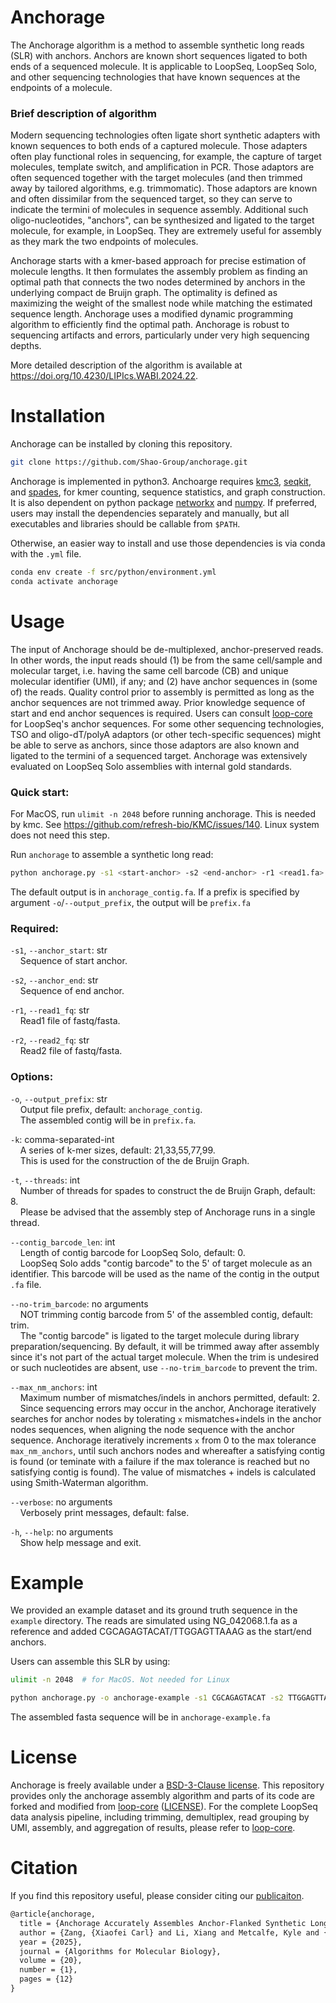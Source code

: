 # Anchorage

The Anchorage algorithm is a method to assemble synthetic long reads (SLR) with anchors. Anchors are known short sequences ligated to both ends of a sequenced molecule. It is applicable to LoopSeq, LoopSeq Solo, and other sequencing technologies that have known sequences at the endpoints of a molecule.

### Brief description of algorithm

Modern sequencing technologies often ligate short synthetic adapters with known sequences to both ends of a captured molecule. Those adapters often play functional roles in sequencing, for example, the capture of target molecules, template switch, and amplification in PCR. Those adaptors are often sequenced together with the target molecules (and then trimmed away by tailored algorithms, e.g. trimmomatic). Those adaptors are known and often dissimilar from the sequenced target, so they can serve to indicate the termini of molecules in sequence assembly. Additional such oligo-nucleotides, "anchors", can be synthesized and ligated to the target molecule, for example, in LoopSeq. They are extremely useful for assembly as they mark the two endpoints of molecules.

Anchorage starts with a kmer-based approach for precise estimation of molecule lengths. It then formulates the assembly problem as finding an optimal path that connects the two nodes determined by anchors in the underlying compact de Bruijn graph. The optimality is defined as maximizing the weight of the smallest node while matching the estimated sequence length. Anchorage uses a modified dynamic programming algorithm to efficiently find the optimal path. Anchorage is robust to sequencing artifacts and errors, particularly under very high sequencing depths.

More detailed description of the algorithm is available at https://doi.org/10.4230/LIPIcs.WABI.2024.22.



# Installation

Anchorage can be installed by cloning this repository.

```sh
git clone https://github.com/Shao-Group/anchorage.git
```

Anchorage is implemented in python3. Anchoarge requires [kmc3](https://github.com/refresh-bio/KMC), [seqkit](https://github.com/shenwei356/seqkit), and [spades](https://ablab.github.io/spades/index.html), for kmer counting, sequence statistics, and graph construction. It is also dependent on python package [networkx](https://networkx.org/) and [numpy](https://numpy.org/). If preferred, users may install the dependencies separately and manually, but all executables and libraries should be callable from `$PATH`.

Otherwise, an easier way to install and use those dependencies is via conda with the `.yml` file.
```sh
conda env create -f src/python/environment.yml
conda activate anchorage
```

# Usage

The input of Anchorage should be de-multiplexed, anchor-preserved reads. In other words, the input reads should (1) be from the same cell/sample and molecular target, i.e. having the same cell barcode (CB) and unique molecular identifier (UMI), if any; and (2) have anchor sequences in (some of) the reads. Quality control prior to assembly is permitted as long as the anchor sequences are not trimmed away. Prior knowledge sequence of start and end anchor sequences is required. Users can consult [loop-core](https://github.com/Elembio/loop-core) for LoopSeq's anchor sequences. For some other sequencing technologies, TSO and oligo-dT/polyA adaptors (or other tech-specific sequences) might be able to serve as anchors, since those adaptors are also known and ligated to the termini of a sequenced target. Anchorage was extensively evaluated on LoopSeq Solo assemblies with internal gold standards.

### Quick start:

For MacOS, run `ulimit -n 2048` before running anchorage. This is needed by kmc. See https://github.com/refresh-bio/KMC/issues/140. Linux system does not need this step.

Run `anchorage`  to assemble a synthetic long read:

```bash
python anchorage.py -s1 <start-anchor> -s2 <end-anchor> -r1 <read1.fa> -r2 <read2.fa> [options]
```

The default output is in `anchorage_contig.fa`. If a prefix is specified by argument `-o`/`--output_prefix`, the output will be `prefix.fa` 



### Required:

`-s1`, `--anchor_start`: str  
	&nbsp;&nbsp;&nbsp;&nbsp;Sequence of start anchor.

`-s2`, `--anchor_end`: str  
	&nbsp;&nbsp;&nbsp;&nbsp;Sequence of end anchor.

`-r1`, `--read1_fq`: str  
	&nbsp;&nbsp;&nbsp;&nbsp;Read1 file of fastq/fasta.

`-r2`, `--read2_fq`: str  
	&nbsp;&nbsp;&nbsp;&nbsp;Read2 file of fastq/fasta.



### Options:

`-o`, `--output_prefix`: str  
	&nbsp;&nbsp;&nbsp;&nbsp;Output file prefix, default: `anchorage_contig`.    
	&nbsp;&nbsp;&nbsp;&nbsp;The assembled contig will be in `prefix.fa`.

`-k`: comma-separated-int  
	&nbsp;&nbsp;&nbsp;&nbsp;A series of k-mer sizes, default: 21,33,55,77,99.  
	&nbsp;&nbsp;&nbsp;&nbsp;This is used for the construction of the de Bruijn Graph.

`-t`, `--threads`: int  
	&nbsp;&nbsp;&nbsp;&nbsp;Number of threads for spades to construct the de Bruijn Graph, default: 8.    
	&nbsp;&nbsp;&nbsp;&nbsp;Please be advised that the assembly step of Anchorage runs in a single thread.

`--contig_barcode_len`: int  
	&nbsp;&nbsp;&nbsp;&nbsp;Length of contig barcode for LoopSeq Solo, default: 0.    
	&nbsp;&nbsp;&nbsp;&nbsp;LoopSeq Solo adds "contig barcode" to the 5' of target molecule as an identifier. This barcode will be used as the name of the contig in the output `.fa` file.

`--no-trim_barcode`: no arguments  
	&nbsp;&nbsp;&nbsp;&nbsp;NOT trimming contig barcode from 5' of the assembled contig, default: trim.  
	&nbsp;&nbsp;&nbsp;&nbsp;The "contig barcode" is ligated to the target molecule during library preparation/sequencing. By default, it will be trimmed away after assembly since it's not part of the actual target molecule. When the trim is undesired or such nucleotides are absent, use `--no-trim_barcode` to prevent the trim.

`--max_nm_anchors`: int  
	&nbsp;&nbsp;&nbsp;&nbsp;Maximum number of mismatches/indels in anchors permitted, default: 2.  
	&nbsp;&nbsp;&nbsp;&nbsp;Since sequencing errors may occur in the anchor, Anchorage iteratively searches for anchor nodes by tolerating `x` mismatches+indels in the anchor nodes sequences, when aligning the node sequence with the anchor sequence. Anchorage iteratively increments `x` from 0 to the max tolerance `max_nm_anchors`, until such anchors nodes and whereafter a satisfying contig is found (or teminate with a failure if the max tolerance is reached but no satisfying contig is found). The value of mismatches + indels is calculated using Smith-Waterman algorithm.

`--verbose`: no arguments  
	&nbsp;&nbsp;&nbsp;&nbsp;Verbosely print messages, default: false.
	
`-h`, `--help`: no arguments  
	&nbsp;&nbsp;&nbsp;&nbsp;Show help message and exit.

# Example
We provided an example dataset and its ground truth sequence in the `example` directory.
The reads are simulated using NG_042068.1.fa as a reference and added CGCAGAGTACAT/TTGGAGTTAAAG as the start/end anchors.

Users can assemble this SLR by using:
```sh
ulimit -n 2048  # for MacOS. Not needed for Linux

python anchorage.py -o anchorage-example -s1 CGCAGAGTACAT -s2 TTGGAGTTAAAG -r1 example/sample_01_1.fasta -r2 example/sample_01_2.fasta  --no-trim_barcode --contig_barcode_len 0 
```
The assembled fasta sequence will be in `anchorage-example.fa`

# License

Anchorage is freely available under a [BSD-3-Clause license](./LICENSE). This repository provides only the anchorage assembly algorithm and parts of its code are forked and modified from [loop-core](https://github.com/Elembio/loop-core) ([LICENSE](https://github.com/Elembio/loop-core/blob/main/LICENSE)). For the complete LoopSeq data analysis pipeline, including trimming, demultiplex, read grouping by UMI, assembly, and aggregation of results, please refer to [loop-core](https://github.com/Elembio/loop-core). 

# Citation

If you find this repository useful, please consider citing our [publicaiton](https://doi.org/10.1186/s13015-025-00288-4).

```latex
@article{anchorage,
  title = {Anchorage Accurately Assembles Anchor-Flanked Synthetic Long Reads},
  author = {Zang, {Xiaofei Carl} and Li, Xiang and Metcalfe, Kyle and {Ben-Yehezkel}, Tuval and Kelley, Ryan and Shao, Mingfu},
  year = {2025},
  journal = {Algorithms for Molecular Biology},
  volume = {20},
  number = {1},
  pages = {12}
}
```
